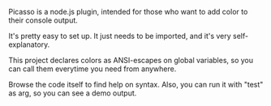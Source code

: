 Picasso is a node.js plugin, intended for those who want to add color to their console output.

It's pretty easy to set up. It just needs to be imported, and it's very self-explanatory.

This project declares colors as ANSI-escapes on global variables, so you can call them everytime you need from anywhere.

Browse the code itself to find help on syntax. Also, you can run it with "test" as arg, so you can see a demo output.